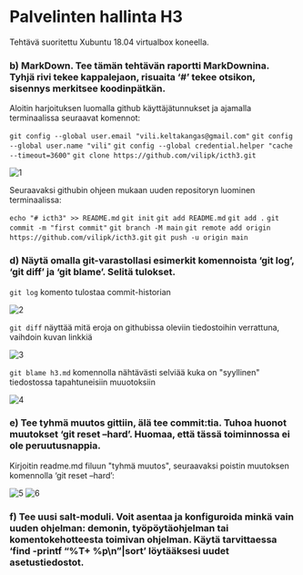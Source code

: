 # Palvelinten hallinta H3

Tehtävä suoritettu Xubuntu 18.04 virtualbox koneella.


### b) MarkDown. Tee tämän tehtävän raportti MarkDownina. Tyhjä rivi tekee kappalejaon, risuaita ‘#’ tekee otsikon, sisennys merkitsee koodinpätkän.

Aloitin harjoituksen luomalla github käyttäjätunnukset ja ajamalla terminaalissa seuraavat komennot:

`git config --global user.email "vili.keltakangas@gmail.com"`
`git config --global user.name "vili"`
`git config --global credential.helper "cache --timeout=3600"`
`git clone https://github.com/vilipk/icth3.git`

![1]

Seuraavaksi githubin ohjeen mukaan uuden repositoryn luominen terminaalissa:

`echo "# icth3" >> README.md`
`git init`
`git add README.md`
`git add .`
`git commit -m "first commit"`
`git branch -M main`
`git remote add origin https://github.com/vilipk/icth3.git`
`git push -u origin main`

### d)  Näytä omalla git-varastollasi esimerkit komennoista ‘git log’, ‘git diff’ ja ‘git blame’. Selitä tulokset.

`git log` komento tulostaa commit-historian

![2]

`git diff` näyttää mitä eroja on githubissa oleviin tiedostoihin verrattuna, vaihdoin kuvan linkkiä

![3]

`git blame h3.md` komennolla nähtävästi selviää kuka on "syyllinen" tiedostossa tapahtuneisiin muuotoksiin

![4] 

### e) Tee tyhmä muutos gittiin, älä tee commit:tia. Tuhoa huonot muutokset ‘git reset –hard’. Huomaa, että tässä toiminnossa ei ole peruutusnappia.	 

Kirjoitin readme.md filuun "tyhmä muutos", seuraavaksi poistin muutoksen komennolla ‘git reset –hard’:

![5] ![6]

### f) Tee uusi salt-moduli. Voit asentaa ja konfiguroida minkä vain uuden ohjelman: demonin, työpöytäohjelman tai komentokehotteesta toimivan ohjelman. Käytä tarvittaessa ‘find -printf “%T+ %p\n”|sort’ löytääksesi uudet asetustiedostot.

[1]: https://i.gyazo.com/9da72827c95044f4cc1a2707e14ae574.png "1"
[2]: https://i.gyazo.com/a13ba7f2b91af223d722ea11f0c22f5e.png "2"
[3]: https://i.gyazo.com/31ceb8021e952114bf6cd2c2d468e748.png "3"
[4]: https://i.gyazo.com/c27766b67b436348eb2172e9b98cf667.png "4"
[5]: https://i.gyazo.com/d61d588490d67ae738c6adae71a1dc66.png "5"
[6]: https://i.gyazo.com/5551d4e00531e75544c344889b5eb448.png "6"
